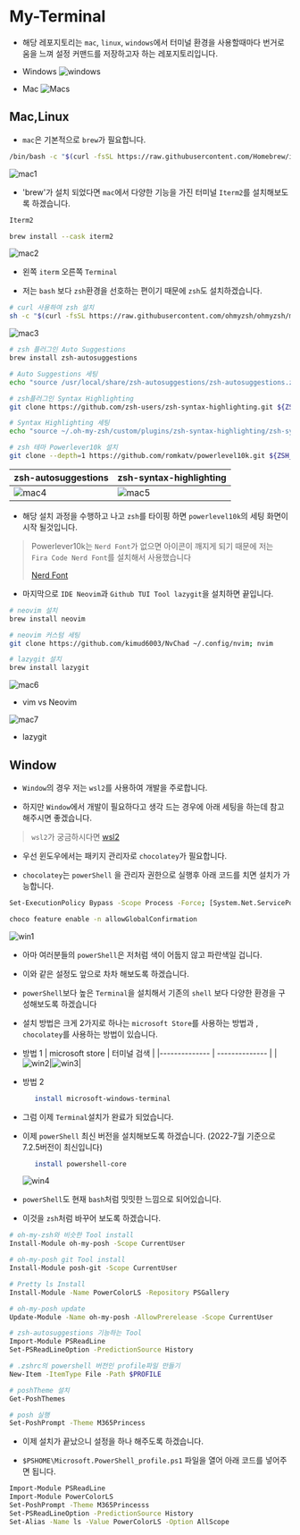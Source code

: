# My-Terminal


- 해당 레포지토리는 `mac`, `linux`, `windows`에서 터미널 환경을 사용할때마다 번거로움을 느껴 설정 커맨드를 저장하고자 하는 레포지토리입니다.

- Windows
   ![windows](./imgs/win.png)

- Mac
   ![Macs](./imgs/mac.png) 

## Mac,Linux

- `mac`은 기본적으로 `brew`가 필요합니다.

```bash
/bin/bash -c "$(curl -fsSL https://raw.githubusercontent.com/Homebrew/install/HEAD/install.sh)"
```

   ![mac1](./imgs/mac1.png)

- 'brew'가 설치 되었다면 `mac`에서 다양한 기능을 가진 터미널 `Iterm2`를 설치해보도록 하겠습니다.


```bash
Iterm2

brew install --cask iterm2

```
   ![mac2](./imgs/mac2.png)
   - 왼쪽 `iterm` 오른쪽 `Terminal`   

- 저는 `bash` 보다 `zsh`환경을 선호하는 편이기 때문에 `zsh`도 설치하겠습니다.   

```bash
# curl 사용하여 zsh 설치
sh -c "$(curl -fsSL https://raw.githubusercontent.com/ohmyzsh/ohmyzsh/master/tools/install.sh)"
```
   ![mac3](./imgs/mac3.png)

```bash
# zsh 플러그인 Auto Suggestions
brew install zsh-autosuggestions

# Auto Suggestions 세팅
echo "source /usr/local/share/zsh-autosuggestions/zsh-autosuggestions.zsh" >> ~/.zshrc

# zsh플러그인 Syntax Highlighting
git clone https://github.com/zsh-users/zsh-syntax-highlighting.git ${ZSH_CUSTOM:-~/.oh-my-zsh/custom}/plugins/zsh-syntax-highlighting

# Syntax Highlighting 세팅
echo "source ~/.oh-my-zsh/custom/plugins/zsh-syntax-highlighting/zsh-syntax-highlighting.zsh" >> ${HOME}/.zshrc

# zsh 테마 Powerlever10k 설치
git clone --depth=1 https://github.com/romkatv/powerlevel10k.git ${ZSH_CUSTOM:-$HOME/.oh-my-zsh/custom}/themes/powerlevel10k

```
| zsh-autosuggestions | zsh-syntax-highlighting | 
|-------------- | -------------- | 
| ![mac4](./imgs/mac4.png)|![mac5](./imgs/mac5.png)|


- 해당 설치 과정을 수행하고 나고 `zsh`를 타이핑 하면 `powerlevel10k`의 세팅 화면이 시작 될것입니다.

> Powerlever10k는 `Nerd Font`가 없으면 아이콘이 깨지게 되기 때문에 저는 `Fira Code Nerd Font`를 설치해서 사용했습니다  
>
> [Nerd Font](https://www.nerdfonts.com/font-downloads) 

- 마지막으로 `IDE Neovim`과 `Github TUI Tool lazygit`을 설치하면 끝입니다.  

```bash
# neovim 설치
brew install neovim

# neovim 커스텀 세팅
git clone https://github.com/kimud6003/NvChad ~/.config/nvim; nvim

# lazygit 설치
brew install lazygit
```
   ![mac6](./imgs/mac6.png)
   - vim vs Neovim

   ![mac7](./imgs/mac7.png)
   - lazygit

## Window

- `Window`의 경우 저는 `wsl2`를 사용하여 개발을 주로합니다.

- 하지만 `Window`에서 개발이 필요하다고 생각 드는 경우에 아래 세팅을 하는데 참고 해주시면 좋겠습니다.

> `wsl2`가 궁금하시다면 [wsl2](https://github.com/kimud6003/wsl) 

- 우선 윈도우에서는 패키지 관리자로 `chocolatey`가 필요합니다. 

- `chocolatey`는 `powerShell` 을 관리자 권한으로 실행후 아래 코드를 치면 설치가 가능합니다.

```bash
Set-ExecutionPolicy Bypass -Scope Process -Force; [System.Net.ServicePointManager]::SecurityProtocol = [System.Net.ServicePointManager]::SecurityProtocol -bor 3072; iex ((New-Object System.Net.WebClient).DownloadString('https://chocolatey.org/install.ps1'))

choco feature enable -n allowGlobalConfirmation
```

   ![win1](./imgs/win1.png)

- 아마 여러분들의 `powerShell`은 저처럼 색이 어둡지 않고 파란색일 겁니다. 

- 이와 같은 설정도 앞으로 차차 해보도록 하겠습니다.

- `powerShell`보다 높은 `Terminal`을 설치해서 기존의 `shell` 보다 다양한 환경을 구성해보도록 하겠습니다 

- 설치 방법은 크게 2가지로 하나는 `microsoft Store`를 사용하는 방법과 , `chocolatey`를 사용하는 방법이 있습니다.  

- 방법 1
   | microsoft store | 터미널 검색 | 
   |-------------- | -------------- | 
   | ![win2](./imgs/win2.png)|![win3](./imgs/win3.png)|

- 방법 2

   ```bash
      install microsoft-windows-terminal
   ``` 

- 그럼 이제 `Terminal`설치가 완료가 되었습니다.

- 이제 `powerShell` 최신 버전을 설치해보도록 하겠습니다. (2022-7월 기준으로 7.2.5버전이 최신입니다)

   ```bash
      install powershell-core
   ``` 
   ![win4](./imgs/win4.png)

- `powerShell`도 현재 `bash`처럼 밋밋한 느낌으로 되어있습니다.

- 이것을 `zsh`처럼 바꾸어 보도록 하겠습니다.

```bash
# oh-my-zsh와 비슷한 Tool install
Install-Module oh-my-posh -Scope CurrentUser

# oh-my-posh git Tool install
Install-Module posh-git -Scope CurrentUser

# Pretty ls Install
Install-Module -Name PowerColorLS -Repository PSGallery

# oh-my-posh update
Update-Module -Name oh-my-posh -AllowPrerelease -Scope CurrentUser

# zsh-autosuggestions 기능하는 Tool
Import-Module PSReadLine
Set-PSReadLineOption -PredictionSource History

# .zshrc의 powershell 버전인 profile파일 만들기
New-Item -ItemType File -Path $PROFILE

# poshTheme 설치
Get-PoshThemes

# posh 실행
Set-PoshPrompt -Theme M365Princess
```

- 이제 설치가 끝났으니 설정을 하나 해주도록 하겠습니다.

- `$PSHOME\Microsoft.PowerShell_profile.ps1` 파일을 열어 아래 코드를 넣어주면 됩니다.

```bash
Import-Module PSReadLine
Import-Module PowerColorLS
Set-PoshPrompt -Theme M365Princesss
Set-PSReadLineOption -PredictionSource History
Set-Alias -Name ls -Value PowerColorLS -Option AllScope
```


